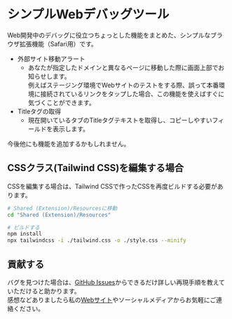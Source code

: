 # シンプルWebデバッグツール
Web開発中のデバッグに役立つちょっとした機能をまとめた、シンプルなブラウザ拡張機能（Safari用）です。
- 外部サイト移動アラート
    - あなたが指定したドメインと異なるページに移動した際に画面上部でお知らせします。  
      例えばステージング環境でWebサイトのテストをする際、誤って本番環境に接続されているリンクをタップした場合、この機能を使えばすぐに気づくことができます。
- Titleタグの取得
    - 現在開いているタブのTitleタグテキストを取得し、コピーしやすいフィールドを表示します。

今後他にも機能を追加するかもしれません。

## CSSクラス(Tailwind CSS)を編集する場合
CSSを編集する場合は、Tailwind CSSで作ったCSSを再度ビルドする必要があります。
```sh
# Shared (Extension)/Resourcesに移動
cd "Shared (Extension)/Resources"

# ビルドする
npm install
npx tailwindcss -i ./tailwind.css -o ./style.css --minify
```

## 貢献する
バグを見つけた場合は、[GitHub Issues](https://github.com/shugomatsuzawa/Simple-Debugging-Tools-for-Web/issues)からできるだけ詳しい再現手順を教えていただけると助かります。  
感想などありましたら私の[Webサイト](https://shugomatsuzawa.com/contact/)やソーシャルメディアからお気軽にご連絡ください。
